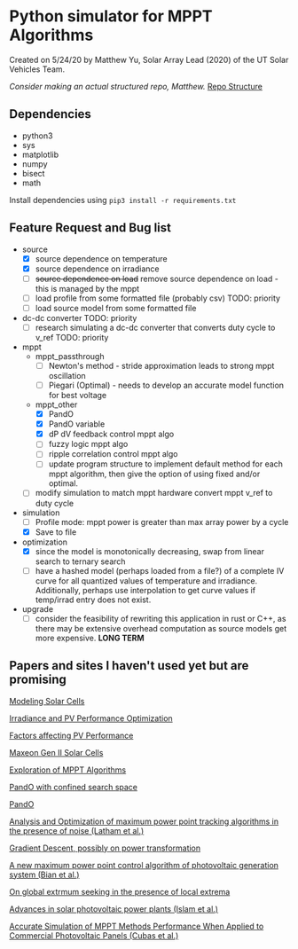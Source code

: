 # Python simulator for MPPT Algorithms

Created on 5/24/20 by Matthew Yu, Solar Array Lead (2020) of the UT Solar Vehicles Team.

*Consider making an actual structured repo, Matthew.*
[Repo Structure](https://docs.python-guide.org/writing/structure/)

## Dependencies

* python3
* sys
* matplotlib
* numpy
* bisect
* math

Install dependencies using `pip3 install -r requirements.txt`

## Feature Request and Bug list

* source
  * [x] source dependence on temperature
  * [x] source dependence on irradiance
  * [ ] <del>source dependence on load</del> remove source dependence on load - this is managed by the mppt
  * [ ] load profile from some formatted file (probably csv) TODO: priority
  * [ ] load source model from some formatted file
* dc-dc converter TODO: priority
  * [ ] research simulating a dc-dc converter that converts duty cycle to v_ref TODO: priority
* mppt
  * mppt_passthrough
    * [ ] Newton's method - stride approximation leads to strong mppt oscillation
    * [ ] Piegari (Optimal) - needs to develop an accurate model function for best voltage
  * mppt_other
    * [x] PandO
    * [x] PandO variable
    * [x] dP dV feedback control mppt algo
    * [ ] fuzzy logic mppt algo
    * [ ] ripple correlation control mppt algo
    * [ ] update program structure to implement default method for each mppt algorithm, then give the option of using fixed and/or optimal.
  * [ ] modify simulation to match mppt hardware convert mppt v_ref to duty cycle
* simulation
  * [ ] Profile mode: mppt power is greater than max array power by a cycle
  * [x] Save to file
* optimization
  * [x] since the model is monotonically decreasing, swap from linear search to ternary search
  * [ ] have a hashed model (perhaps loaded from a file?) of a complete IV curve for all quantized values of temperature and irradiance. Additionally, perhaps use interpolation to get curve values if temp/irrad entry does not exist.
* upgrade
  * [ ] consider the feasibility of rewriting this application in rust or C++, as there may be extensive overhead computation as source models get more expensive. **LONG TERM**

## Papers and sites I haven't used yet but are promising

[Modeling Solar Cells](https://sites.google.com/site/banuphotovoltaic/pv/pv-arrays)

[Irradiance and PV Performance Optimization](e-education.psu.edu/ae868/node/877)

[Factors affecting PV Performance](file:///home/matthew/Downloads/FactorsAffectingPVperformance.pdf)

[Maxeon Gen II Solar Cells](file:///home/matthew/Documents/Uni/UTSVT/sp-gen3-solar-cell-ds-en-a4-160-507816f.pdf)

[Exploration of MPPT Algorithms](https://web.wpi.edu/Pubs/E-project/Available/E-project-030617-131157/unrestricted/AN_EXPLORATION_OF_MAXIMUM_POWER_POINT_TRACKING_ALGORITHMS.pdf)

[PandO with confined search space](https://www.sciencedirect.com/science/article/pii/S101836391730380X)

[PandO](http://www.actapress.com/Abstract.aspx?paperId=23133)

[Analysis and Optimization of maximum power point tracking algorithms in the presence of noise (Latham et al.)](https://cpb-us-e1.wpmucdn.com/sites.dartmouth.edu/dist/f/1307/files/2017/06/Analysis-and-Optimization-of-Maximum-Power-Point-Tracking-Algorithms-in-the-Presence-of-Noise-qc3ej8.pdf)

[Gradient Descent, possibly on power transformation](https://www.cs.cornell.edu/courses/cs4780/2018fa/lectures/lecturenote07.html)

[A new maximum power point control algorithm of photovoltaic generation system (Bian et al.)](https://www.tandfonline.com/doi/full/10.1080/21642583.2018.1558419)

[On global extrmum seeking in the presence of local extrema](https://www-sciencedirect-com.ezproxy.lib.utexas.edu/science/article/pii/S0005109808004147)

[Advances in solar photovoltaic power plants (Islam et al.)](https://books.google.com/books?id=nPh6DAAAQBAJ&pg=PA91&lpg=PA91&dq=discrete+newton+method+mppt&source=bl&ots=qXRTL0UCqg&sig=ACfU3U2qzhM4SR83wCpQYoiPg1QgVhoQ-g&hl=en&sa=X&ved=2ahUKEwjjt6W69dnpAhUJa80KHVs1ACkQ6AEwB3oECAwQAQ#v=onepage&q=discrete%20newton%20method%20mppt&f=false)

[Accurate Simulation of MPPT Methods Performance When Applied to Commercial Photovoltaic Panels (Cubas et al.)](https://www.hindawi.com/journals/tswj/2015/914212/)

